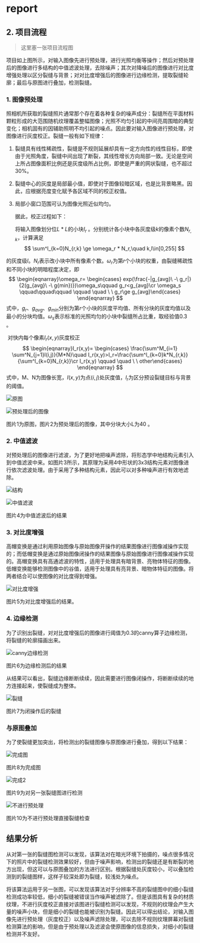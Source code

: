# report

## 2. 项目流程

> 这里塞一张项目流程图

​	项目如上图所示，对输入图像先进行预处理，进行光照均衡等操作；然后对预处理后的图像进行多结构的中值滤波处理，去除噪声；其次对降噪后的图像进行对比度增强处理以区分裂缝与背景；对对比度增强后的图像进行边缘检测，提取裂缝轮廓；最后与原图进行叠加，检测裂缝。

### 1. 图像预处理

​	照相机所获取的裂缝照片通常那个存在着各种复杂的噪声成分：裂缝所在平面材料颗粒形成的大范围随机纹理覆盖整幅图像；光照不均匀引起的中间亮周围暗的典型变化；相机固有的因辅助照明不均引起的噪点。因此要对输入图像进行预处理，对图像进行灰度校正。裂缝一般有如下规律：

1. 裂缝具有线性稀疏性，裂缝是不规则延展却具有一定方向性的线性目标，即使由于光照角度，裂缝中间出现了断裂，其线性增长方向局部一致。无论是空间上所占图像面积比例还是灰度级所占比例，即使是严重的网状裂缝，也不超过30%。

2. 裂缝中心的灰度是局部最小值，即使对于图像较暗区域，也是比背景略黑。因此，应根据亮度变化赋予各区域不同的校正权值。

3. 局部小窗口范围可认为图像光照近似均匀。

   据此，校正过程如下：

   将输入图像划分位$L * L$的小块$I_r$ 。分别统计各小块中各灰度级$k$的像素个数$N_{r, k}$，计算满足
   $$
   \sum^l_{k=0}N_{r,k} \ge \omega_r * N_r,\quad k,l\in[0,255]
   $$


的灰度级$l$。$N_r$表示改小块中所有像素个数。$\omega_r$为第$r$个小块的权重，由裂缝稀疏性和不同小块的明暗程度决定，即
$$
\begin{eqnarray}\omega_r=
\begin{cases}
exp(\frac{-|g_{avg}\ -\ g_r|}{2(g_{avg}\ -\ g{min})})\omega_s\qquad g_r<g_{avg}\cr  \omega_s \qquad\qquad\qquad \qquad \quad \ \ g_r\ge g_{avg}\end{cases}
\end{eqnarray}
$$
式中，$g_r$、$g_{avg}$、$g_{min}$分别为第$r$个小块的灰度平均值、所有分块的灰度均值以及最小的分块均值。$\omega_s$表示标准的光照均匀的小块中裂缝所占比重，取经验值0.3 。

​	对快内每个像素$I_r(x,y)$灰度校正
$$
\begin{eqnarray}I_r(x,y)=
\begin{cases}
\frac{\sum^M_{i=1} \sum^N_{j=1}I(i,j)}{M*N}\quad I_r(x,y)>l_r=\frac{\sum^l_{k=0}k*N_{r,k}}{\sum^l_{k=0}N_{r,k}}\cr  I_r(x,y) \qquad \quad \ \ other\end{cases}
\end{eqnarray}
$$
式中，M、N为图像长宽，$I(x,y)$为点$(i,j)$处灰度值，$l_r$为区分预设裂缝目标与背景的阈值。

![原图](result/原图.jpg)

![预处理后的图像](result/预处理后的图像.jpg)

图片1为原图，图片2为预处理后的图像，其中分块大小L为40 。

### 2. 中值滤波

​	对预处理后的图像进行滤波，为了更好地把噪声滤除，将形态学中地结构元素引入到中值滤波中来。如图片3所示，其原理为采用4中形状的3x3结构元素对图像进行依次滤波处理。由于采用了多种结构元素，因此可以对多种噪声进行有效地滤除。

![结构](result/结构.jpg)

![中值滤波](result/中值滤波.jpg)

图片4为中值滤波后的结果

### 3. 对比度增强

​	高帽变换是通过利用原始图像与原始图像开操作的结果图像进行图像减操作实现的；而低帽变换是通过原始图像闭操作的结果图像与原始图像进行图像减操作实现的。高帽变换具有高通滤波的特性，适用于处理具有暗背景、亮物体特征的图像。低帽变换能够检测图像中的谷值，适用于处理具有亮背景、暗物体特征的图像。将两者结合可以使图像的对比度得到增强。

![对比度增强](result/对比度增强.jpg)

图片5为对比度增强后的结果。

### 4. 边缘检测

​	为了识别出裂缝，对对比度增强后的图像进行阈值为0.3的canny算子边缘检测，将裂缝的轮廓描画出来。

![canny边缘检测](result/canny边缘检测.jpg)

图片6为边缘检测后的结果

​	从结果可以看出，裂缝边缘断断续续，因此需要进行图像闭操作，将断断续续的地方连接起来，使裂缝成为整体。

![裂缝](result/裂缝.jpg)

图片7为闭操作后的裂缝

### 与原图叠加

​	为了使裂缝更加突出，将检测出的裂缝图像与原图像进行叠加，得到以下结果：

![完成图](result/完成图.jpg)

图片8为完成图

![完成2](result/完成2.jpg)

图片9为对另一张裂缝图进行检测

![不进行预处理](result/不进行预处理.jpg)

图片10为不进行预处理直接裂缝检查

## 结果分析

​	从对第一张的裂缝图检测可以发现，该算法对在暗光环境下拍摄的，噪点很多情况下的照片中的裂缝检测效果较好，但由于噪声影响，检测出的裂缝还是有断裂的地方出现，但这可以与原图叠加的方法进行区别。根据裂缝处灰度较小，可以叠加检测到的裂缝图样，这样子较深处即为裂缝，较浅处为噪点。

​	将该算法运用于另一张图，可以发现该算法对于分辨率不高的裂缝图中的细小裂缝检测成功率较低，细小的裂缝被错误当作噪声被滤除了。但是该图具有复杂的材质纹理，不进行灰度校正直接对该图进行裂缝检测可以发现，不规则的纹理会产生大量的噪声小块，但是细小的裂缝也能被识别为裂缝。因此可以得出结论，对输入图像先进行预处理（灰度校正）以及噪声滤除处理，可以去除不规则纹理屏幕对裂缝检测算法的影响，但是由于预处理以及滤波会使原图像的信息损失，对细小的裂缝检测并不友好。
